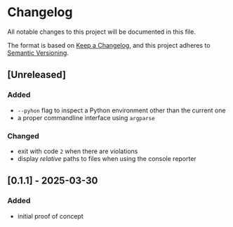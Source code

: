 # Changelog

All notable changes to this project will be documented in this file.

The format is based on [Keep a Changelog](https://keepachangelog.com/en/1.1.0/),
and this project adheres to [Semantic Versioning](https://semver.org/spec/v2.0.0.html).

## [Unreleased]

### Added

- `--pyhon` flag to inspect a Python environment other than the current one
- a proper commandline interface using `argparse`

### Changed

- exit with code `2` when there are violations
- display _relative_ paths to files when using the console reporter

## [0.1.1] - 2025-03-30

### Added

- initial proof of concept

